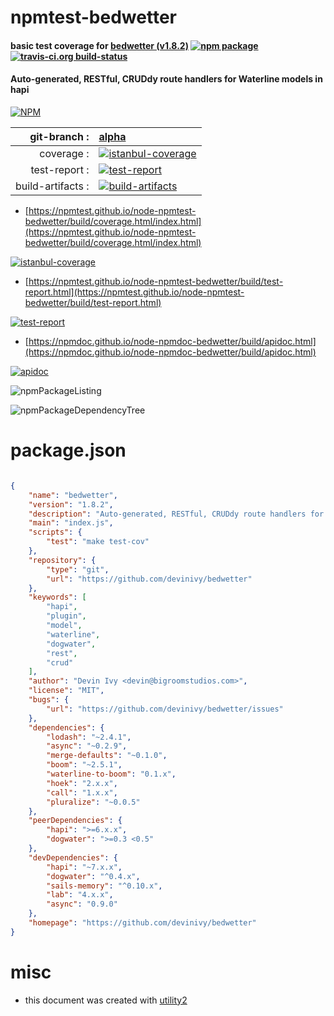 # npmtest-bedwetter

#### basic test coverage for  [bedwetter (v1.8.2)](https://github.com/devinivy/bedwetter)  [![npm package](https://img.shields.io/npm/v/npmtest-bedwetter.svg?style=flat-square)](https://www.npmjs.org/package/npmtest-bedwetter) [![travis-ci.org build-status](https://api.travis-ci.org/npmtest/node-npmtest-bedwetter.svg)](https://travis-ci.org/npmtest/node-npmtest-bedwetter)

#### Auto-generated, RESTful, CRUDdy route handlers for Waterline models in hapi

[![NPM](https://nodei.co/npm/bedwetter.png?downloads=true&downloadRank=true&stars=true)](https://www.npmjs.com/package/bedwetter)

| git-branch : | [alpha](https://github.com/npmtest/node-npmtest-bedwetter/tree/alpha)|
|--:|:--|
| coverage : | [![istanbul-coverage](https://npmtest.github.io/node-npmtest-bedwetter/build/coverage.badge.svg)](https://npmtest.github.io/node-npmtest-bedwetter/build/coverage.html/index.html)|
| test-report : | [![test-report](https://npmtest.github.io/node-npmtest-bedwetter/build/test-report.badge.svg)](https://npmtest.github.io/node-npmtest-bedwetter/build/test-report.html)|
| build-artifacts : | [![build-artifacts](https://npmtest.github.io/node-npmtest-bedwetter/glyphicons_144_folder_open.png)](https://github.com/npmtest/node-npmtest-bedwetter/tree/gh-pages/build)|

- [https://npmtest.github.io/node-npmtest-bedwetter/build/coverage.html/index.html](https://npmtest.github.io/node-npmtest-bedwetter/build/coverage.html/index.html)

[![istanbul-coverage](https://npmtest.github.io/node-npmtest-bedwetter/build/screenCapture.buildCi.browser.%252Ftmp%252Fbuild%252Fcoverage.lib.html.png)](https://npmtest.github.io/node-npmtest-bedwetter/build/coverage.html/index.html)

- [https://npmtest.github.io/node-npmtest-bedwetter/build/test-report.html](https://npmtest.github.io/node-npmtest-bedwetter/build/test-report.html)

[![test-report](https://npmtest.github.io/node-npmtest-bedwetter/build/screenCapture.buildCi.browser.%252Ftmp%252Fbuild%252Ftest-report.html.png)](https://npmtest.github.io/node-npmtest-bedwetter/build/test-report.html)

- [https://npmdoc.github.io/node-npmdoc-bedwetter/build/apidoc.html](https://npmdoc.github.io/node-npmdoc-bedwetter/build/apidoc.html)

[![apidoc](https://npmdoc.github.io/node-npmdoc-bedwetter/build/screenCapture.buildCi.browser.%252Ftmp%252Fbuild%252Fapidoc.html.png)](https://npmdoc.github.io/node-npmdoc-bedwetter/build/apidoc.html)

![npmPackageListing](https://npmtest.github.io/node-npmtest-bedwetter/build/screenCapture.npmPackageListing.svg)

![npmPackageDependencyTree](https://npmtest.github.io/node-npmtest-bedwetter/build/screenCapture.npmPackageDependencyTree.svg)



# package.json

```json

{
    "name": "bedwetter",
    "version": "1.8.2",
    "description": "Auto-generated, RESTful, CRUDdy route handlers for Waterline models in hapi",
    "main": "index.js",
    "scripts": {
        "test": "make test-cov"
    },
    "repository": {
        "type": "git",
        "url": "https://github.com/devinivy/bedwetter"
    },
    "keywords": [
        "hapi",
        "plugin",
        "model",
        "waterline",
        "dogwater",
        "rest",
        "crud"
    ],
    "author": "Devin Ivy <devin@bigroomstudios.com>",
    "license": "MIT",
    "bugs": {
        "url": "https://github.com/devinivy/bedwetter/issues"
    },
    "dependencies": {
        "lodash": "~2.4.1",
        "async": "~0.2.9",
        "merge-defaults": "~0.1.0",
        "boom": "~2.5.1",
        "waterline-to-boom": "0.1.x",
        "hoek": "2.x.x",
        "call": "1.x.x",
        "pluralize": "~0.0.5"
    },
    "peerDependencies": {
        "hapi": ">=6.x.x",
        "dogwater": ">=0.3 <0.5"
    },
    "devDependencies": {
        "hapi": "~7.x.x",
        "dogwater": "^0.4.x",
        "sails-memory": "^0.10.x",
        "lab": "4.x.x",
        "async": "0.9.0"
    },
    "homepage": "https://github.com/devinivy/bedwetter"
}
```



# misc
- this document was created with [utility2](https://github.com/kaizhu256/node-utility2)
